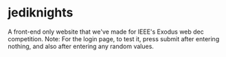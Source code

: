 # jediknights
A front-end only website that we've made for IEEE's Exodus web dec competition.
Note: For the login page, to test it, press submit after entering nothing, and also after entering any random values.
